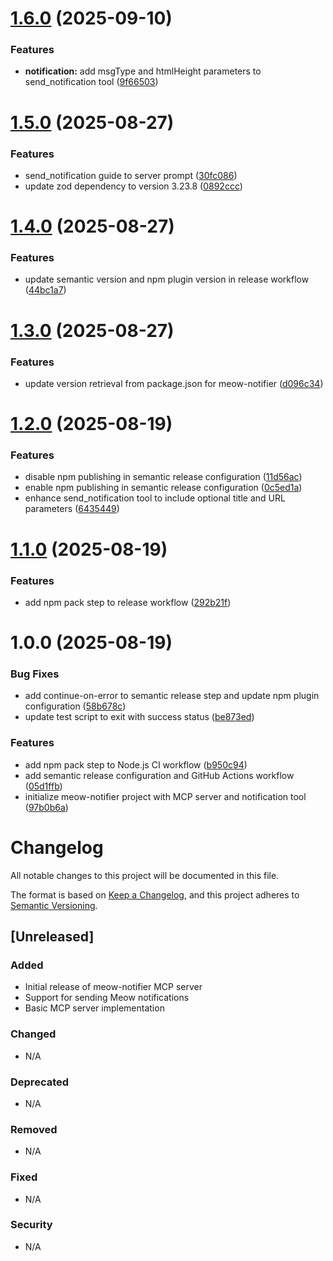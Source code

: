 # [1.6.0](https://github.com/liangshixing/meow-notifier/compare/v1.5.0...v1.6.0) (2025-09-10)


### Features

* **notification:** add msgType and htmlHeight parameters to send_notification tool ([9f66503](https://github.com/liangshixing/meow-notifier/commit/9f66503bec87553d418fd0af83af0c128081ec87))

# [1.5.0](https://github.com/liangshixing/meow-notifier/compare/v1.4.0...v1.5.0) (2025-08-27)


### Features

* send_notification guide to server prompt ([30fc086](https://github.com/liangshixing/meow-notifier/commit/30fc086387d2f946edae5c0808b78e5bb8645033))
* update zod dependency to version 3.23.8 ([0892ccc](https://github.com/liangshixing/meow-notifier/commit/0892ccc278eeaaba0dad55a893ef61c5887186cf))

# [1.4.0](https://github.com/liangshixing/meow-notifier/compare/v1.3.0...v1.4.0) (2025-08-27)


### Features

* update semantic version and npm plugin version in release workflow ([44bc1a7](https://github.com/liangshixing/meow-notifier/commit/44bc1a7a2bb83a60b7ed48f718ab69d8ea0e4b63))

# [1.3.0](https://github.com/liangshixing/meow-notifier/compare/v1.2.0...v1.3.0) (2025-08-27)


### Features

* update version retrieval from package.json for meow-notifier ([d096c34](https://github.com/liangshixing/meow-notifier/commit/d096c34054b5b4ab4cac1d85584520bdf6b2e3ec))

# [1.2.0](https://github.com/liangshixing/meow-notifier/compare/v1.1.0...v1.2.0) (2025-08-19)


### Features

* disable npm publishing in semantic release configuration ([11d56ac](https://github.com/liangshixing/meow-notifier/commit/11d56ac8ad0e59030bf8be12e58281a744451fe8))
* enable npm publishing in semantic release configuration ([0c5ed1a](https://github.com/liangshixing/meow-notifier/commit/0c5ed1a6dab30a8c7be7fa720c695cfbd077fbe8))
* enhance send_notification tool to include optional title and URL parameters ([6435449](https://github.com/liangshixing/meow-notifier/commit/64354498e8b26d33334013056fec3c2fffc155b3))

# [1.1.0](https://github.com/liangshixing/meow-notifier/compare/v1.0.0...v1.1.0) (2025-08-19)


### Features

* add npm pack step to release workflow ([292b21f](https://github.com/liangshixing/meow-notifier/commit/292b21f796729b397b101a376634e527a6a141d8))

# 1.0.0 (2025-08-19)


### Bug Fixes

* add continue-on-error to semantic release step and update npm plugin configuration ([58b678c](https://github.com/liangshixing/meow-notifier/commit/58b678c6b82e787044edad670470878e12733a62))
* update test script to exit with success status ([be873ed](https://github.com/liangshixing/meow-notifier/commit/be873ed23b1dbb374c37dfd6ac79303afc802bf6))


### Features

* add npm pack step to Node.js CI workflow ([b950c94](https://github.com/liangshixing/meow-notifier/commit/b950c9448e797144ddd7408f65af9016b80c8c61))
* add semantic release configuration and GitHub Actions workflow ([05d1ffb](https://github.com/liangshixing/meow-notifier/commit/05d1ffb6b92fb1f4a863f540304cbbf473512f2c))
* initialize meow-notifier project with MCP server and notification tool ([97b0b6a](https://github.com/liangshixing/meow-notifier/commit/97b0b6a36da915782177f5dd0529d3d9b326362e))

# Changelog

All notable changes to this project will be documented in this file.

The format is based on [Keep a Changelog](https://keepachangelog.com/en/1.0.0/),
and this project adheres to [Semantic Versioning](https://semver.org/spec/v2.0.0.html).

## [Unreleased]

### Added
- Initial release of meow-notifier MCP server
- Support for sending Meow notifications
- Basic MCP server implementation

### Changed
- N/A

### Deprecated
- N/A

### Removed
- N/A

### Fixed
- N/A

### Security
- N/A
